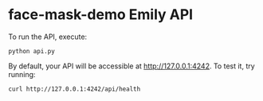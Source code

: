 
# face-mask-demo Emily API

To run the API, execute: 
```
python api.py
```

By default, your API will be accessible at http://127.0.0.1:4242.
To test it, try running: 
```
curl http://127.0.0.1:4242/api/health
```

